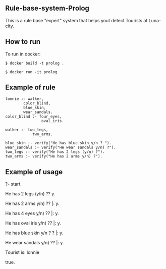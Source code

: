 ## Rule-base-system-Prolog

This is a rule base "expert" system that helps yout detect Tourists at Luna-city.

## How to run 
To run in docker:

```$ docker build -t prolog .```

```$ docker run -it prolog```

## Example of rule
	lonnie :- walker,
			color_blind,
			blue_skin,
			wear_sandals.
   	color_blind :- four_eyes,
					oval_iris.

  	walker :- two_legs,
				two_arms.
        
   	blue_skin :- verify("He has blue skin y/n ? ").
    wear_sandals :- verify("He wear sandals y/n) ?").
    two_legs :- verify("He has 2 legs (y/n) ?").
    two_arms :- verify("He has 2 arms y/n) ?").
      
## Example of usage

?- start.

  He has 2 legs (y/n) ?? y.
  
  He has 2 arms y/n) ?? |: y.
  
  He has 4 eyes y/n) ?? |: y.
  
  He has oval iris y/n) ?? |: y.
  
  He has blue skin y/n ? ? |: y.
  
  He wear sandals y/n) ?? |: y.

Tourist is: lonnie

true.


